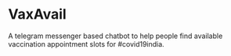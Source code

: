 # VaxAvail
A telegram messenger based chatbot to help people find available vaccination appointment slots for #covid19india.
